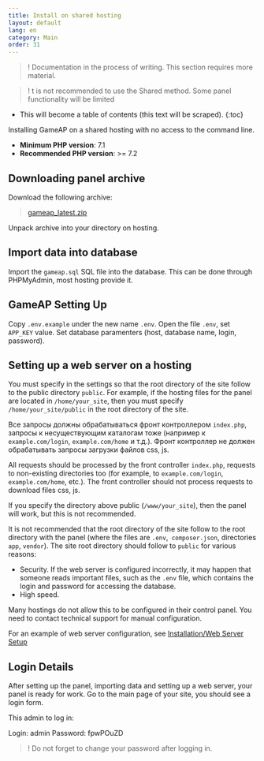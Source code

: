```yaml
---
title: Install on shared hosting
layout: default
lang: en
category: Main
order: 31
---
```


>! Documentation in the process of writing. This section requires more material.

>! t is not recommended to use the Shared method. Some panel functionality will be limited

* This will become a table of contents (this text will be scraped).
{:toc}

Installing GameAP on a shared hosting with no access to the command line.

* **Minimum PHP version**: 7.1
* **Recommended PHP version**: >= 7.2

## Downloading panel archive

Download the following archive:
> [gameap_latest.zip](http://www.gameap.ru/gameap_latest.zip)

Unpack archive into your directory on hosting.

## Import data into database

Import the `gameap.sql` SQL file into the database. This can be done through PHPMyAdmin, most hosting provide it.

## GameAP Setting Up

Copy `.env.example` under the new name `.env`.
Open the file `.env`, set `APP_KEY` value. Set database paramenters (host, database name, login, password).

## Setting up a web server on a hosting

You must specify in the settings so that the root directory of the site follow to the public directory `public`. For example, if the hosting files for the panel are located in `/home/your_site`, then you must specify `/home/your_site/public` in the root directory of the site.

Все запросы должны обрабатываться фронт контроллером `index.php`, запросы к несуществующим каталогам тоже (например к `example.com/login`, `example.com/home` и т.д.). Фронт контроллер не должен обрабатывать запросы загрузки файлов css, js.

All requests should be processed by the front controller `index.php`, requests to non-existing directories too (for example, to `example.com/login`, `example.com/home`, etc.). The front controller should not process requests to download files css, js.

If you specify the directory above public (`/www/your_site`), then the panel will work, but this is not recommended.

It is not recommended that the root directory of the site follow to the root directory with the panel (where the files are `.env`,` composer.json`, directories `app`, `vendor`). The site root directory should follow to `public` for various reasons:

* Security. If the web server is configured incorrectly, it may happen that someone reads important files, such as the `.env` file, which contains the login and password for accessing the database.
* High speed.

Many hostings do not allow this to be configured in their control panel. You need to contact technical support for manual configuration.

For an example of web server configuration, see [Installation/Web Server Setup](/ru/install.html#настройка-веб-сервера)

## Login Details

After setting up the panel, importing data and setting up a web server, your panel is ready for work. Go to the main page of your site, you should see a login form.

This admin to log in:

Login: admin
Password: fpwPOuZD

> ! Do not forget to change your password after logging in.